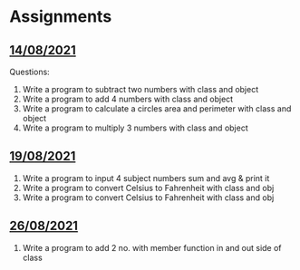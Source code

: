 # Assignments

## [14/08/2021](./asg/asg-14082021.md)

Questions:

1. Write a program to subtract two numbers with class and object
1. Write a program to add 4 numbers with class and object
1. Write a program to calculate a circles area and perimeter with class and object
1. Write a program to multiply 3 numbers with class and object

## [19/08/2021](./asg/asg-19082021.md)
1. Write a program  to input 4 subject numbers sum and avg & print it
1. Write a program  to convert Celsius to Fahrenheit with class and obj
1. Write a program  to convert Celsius to Fahrenheit with class and obj

## [26/08/2021](./asg/asg-26082021.md)
1. Write a program to add 2 no. with member function in and out side of class
